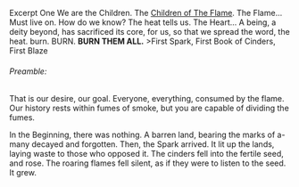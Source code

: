 ---
---

Excerpt One
We are the Children. The [Children of The Flame](..\..\Groupings\Cults%20and%20Religions\Children%20of%20The%20Flame.md). 
The Flame...
Must live on.
How do we know? The heat tells us. The Heart... A being, a deity beyond, has sacrificed its core, for us, so that we spread the word, the heat. burn. BURN. **BURN THEM ALL.**
\>First Spark, First Book of Cinders, First Blaze

###### *Preamble:*

That is our desire, our goal. Everyone, everything, consumed by the flame. Our history rests within fumes of smoke, but you are capable of dividing the fumes. 

In the Beginning, there was nothing. A barren land, bearing the marks of a-many decayed and forgotten. Then, the Spark arrived. It lit up the lands, laying waste to those who opposed it. The cinders fell into the fertile seed, and rose. The roaring flames fell silent, as if they were to listen to the seed.
It grew. 
